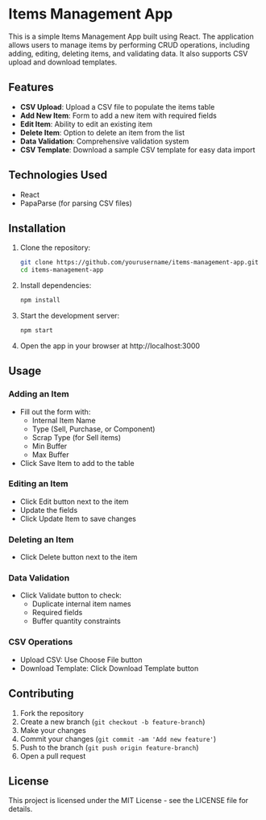 # Items Management App

This is a simple Items Management App built using React. The application allows users to manage items by performing CRUD operations, including adding, editing, deleting items, and validating data. It also supports CSV upload and download templates.

## Features

- **CSV Upload**: Upload a CSV file to populate the items table
- **Add New Item**: Form to add a new item with required fields
- **Edit Item**: Ability to edit an existing item
- **Delete Item**: Option to delete an item from the list
- **Data Validation**: Comprehensive validation system
- **CSV Template**: Download a sample CSV template for easy data import

## Technologies Used

- React
- PapaParse (for parsing CSV files)

## Installation

1. Clone the repository:
   ```bash
   git clone https://github.com/yourusername/items-management-app.git
   cd items-management-app
   ```

2. Install dependencies:
   ```bash
   npm install
   ```

3. Start the development server:
   ```bash
   npm start
   ```

4. Open the app in your browser at http://localhost:3000

## Usage

### Adding an Item
- Fill out the form with:
  - Internal Item Name
  - Type (Sell, Purchase, or Component)
  - Scrap Type (for Sell items)
  - Min Buffer
  - Max Buffer
- Click Save Item to add to the table

### Editing an Item
- Click Edit button next to the item
- Update the fields
- Click Update Item to save changes

### Deleting an Item
- Click Delete button next to the item

### Data Validation
- Click Validate button to check:
  - Duplicate internal item names
  - Required fields
  - Buffer quantity constraints

### CSV Operations
- Upload CSV: Use Choose File button
- Download Template: Click Download Template button

## Contributing
1. Fork the repository
2. Create a new branch (`git checkout -b feature-branch`)
3. Make your changes
4. Commit your changes (`git commit -am 'Add new feature'`)
5. Push to the branch (`git push origin feature-branch`)
6. Open a pull request

## License
This project is licensed under the MIT License - see the LICENSE file for details.
